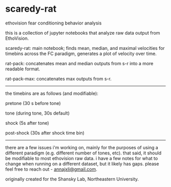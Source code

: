 # scaredy-rat
ethovision fear conditioning behavior analysis

this is a collection of jupyter notebooks that analyze raw data output from EthoVision.

scaredy-rat: main notebook; finds mean, median, and maximal velocities for timebins across the FC paradigm, generates a plot of velocity over time.

rat-pack: concatenates mean and median outputs from s-r into a more readable format.

rat-pack-max: concatenates max outputs from s-r.

----

the timebins are as follows (and modifiable):

pretone (30 s before tone)

tone (during tone, 30s default)

shock (5s after tone)

post-shock (30s after shock time bin)

----

there are a few issues i'm working on, mainly for the purposes of using a different paradigm (e.g. different number of tones, etc). that said, it should be modifiable to most ethovision raw data. i have a few notes for what to change when running on a different dataset, but it likely has gaps. please feel free to reach out - annajxli@gmail.com.

originally created for the Shansky Lab, Northeastern University.
